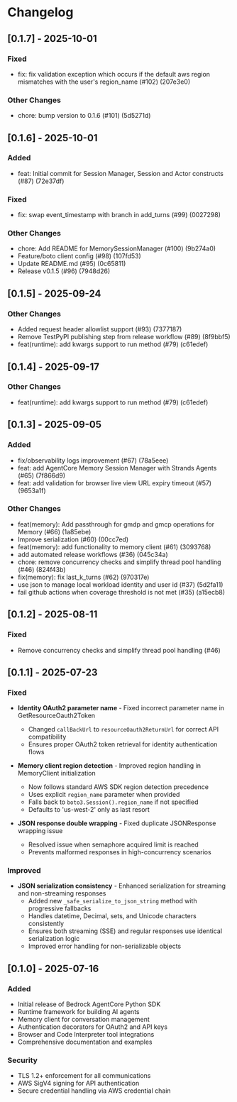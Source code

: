 # Changelog

## [0.1.7] - 2025-10-01

### Fixed
- fix: fix validation exception which occurs if the default aws region mismatches with the user's region_name (#102) (207e3e0)

### Other Changes
- chore: bump version to 0.1.6 (#101) (5d5271d)

## [0.1.6] - 2025-10-01

### Added
- feat: Initial commit for Session Manager, Session and Actor constructs (#87) (72e37df)

### Fixed
- fix: swap event_timestamp with branch in add_turns (#99) (0027298)

### Other Changes
- chore: Add README for MemorySessionManager (#100) (9b274a0)
- Feature/boto client config (#98) (107fd53)
- Update README.md (#95) (0c65811)
- Release v0.1.5 (#96) (7948d26)

## [0.1.5] - 2025-09-24

### Other Changes
- Added request header allowlist support (#93) (7377187)
- Remove TestPyPI publishing step from release workflow (#89) (8f9bbf5)
- feat(runtime): add kwargs support to run method (#79) (c61edef)

## [0.1.4] - 2025-09-17

### Other Changes
- feat(runtime): add kwargs support to run method (#79) (c61edef)

## [0.1.3] - 2025-09-05

### Added
- fix/observability logs improvement (#67) (78a5eee)
- feat: add AgentCore Memory Session Manager with Strands Agents (#65) (7f866d9)
- feat: add validation for browser live view URL expiry timeout (#57) (9653a1f)

### Other Changes
- feat(memory): Add passthrough for gmdp and gmcp operations for Memory (#66) (1a85ebe)
- Improve serialization (#60) (00cc7ed)
- feat(memory): add functionality to memory client (#61) (3093768)
- add automated release workflows (#36) (045c34a)
- chore: remove concurrency checks and simplify thread pool handling (#46) (824f43b)
- fix(memory): fix last_k_turns (#62) (970317e)
- use json to manage local workload identity and user id (#37) (5d2fa11)
- fail github actions when coverage threshold is not met (#35) (a15ecb8)

## [0.1.2] - 2025-08-11

### Fixed
- Remove concurrency checks and simplify thread pool handling (#46)

## [0.1.1] - 2025-07-23

### Fixed
- **Identity OAuth2 parameter name** - Fixed incorrect parameter name in GetResourceOauth2Token
  - Changed `callBackUrl` to `resourceOauth2ReturnUrl` for correct API compatibility
  - Ensures proper OAuth2 token retrieval for identity authentication flows

- **Memory client region detection** - Improved region handling in MemoryClient initialization
  - Now follows standard AWS SDK region detection precedence
  - Uses explicit `region_name` parameter when provided
  - Falls back to `boto3.Session().region_name` if not specified
  - Defaults to 'us-west-2' only as last resort

- **JSON response double wrapping** - Fixed duplicate JSONResponse wrapping issue
  - Resolved issue when semaphore acquired limit is reached
  - Prevents malformed responses in high-concurrency scenarios

### Improved
- **JSON serialization consistency** - Enhanced serialization for streaming and non-streaming responses
  - Added new `_safe_serialize_to_json_string` method with progressive fallbacks
  - Handles datetime, Decimal, sets, and Unicode characters consistently
  - Ensures both streaming (SSE) and regular responses use identical serialization logic
  - Improved error handling for non-serializable objects

## [0.1.0] - 2025-07-16

### Added
- Initial release of Bedrock AgentCore Python SDK
- Runtime framework for building AI agents
- Memory client for conversation management
- Authentication decorators for OAuth2 and API keys
- Browser and Code Interpreter tool integrations
- Comprehensive documentation and examples

### Security
- TLS 1.2+ enforcement for all communications
- AWS SigV4 signing for API authentication
- Secure credential handling via AWS credential chain
